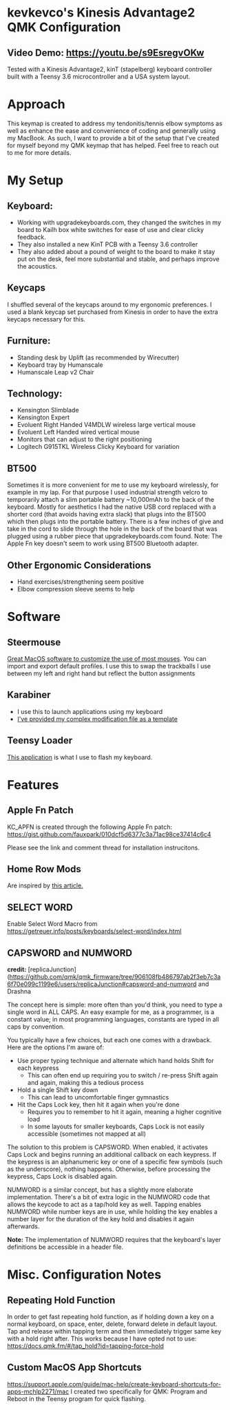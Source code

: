 
# kevkevco's Kinesis Advantage2 QMK Configuration
## Video Demo: https://youtu.be/s9EsregvOKw
Tested with a Kinesis Advantage2, kinT (stapelberg) keyboard controller built
with a Teensy 3.6 microcontroller and a USA system layout.

# Approach
This keymap is created to address my tendonitis/tennis elbow symptoms as well as enhance the ease and convenience of coding and generally using my MacBook. As such, I want to provide a bit of the setup that I've created for myself beyond my QMK keymap that has helped. Feel free to reach out to me for more details.
# My Setup
## Keyboard:
- Working with upgradekeyboards.com, they changed the switches in my board to Kailh box white switches for ease of use and clear clicky feedback.
- They also installed a new KinT PCB with a Teensy 3.6 controller
- They also added about a pound of weight to the board to make it stay put on the desk, feel more substantial and stable, and perhaps improve the acoustics.
## Keycaps
I shuffled several of the keycaps around to my ergonomic preferences. I used a blank keycap set purchased from Kinesis in order to have the extra keycaps necessary for this.
## Furniture: 
- Standing desk by Uplift (as recommended by Wirecutter)
- Keyboard tray by Humanscale
- Humanscale Leap v2 Chair

## Technology:
- Kensington Slimblade
- Kensington Expert
- Evoluent Right Handed V4MDLW wireless large vertical mouse
- Evoluent Left Handed wired vertical mouse
- Monitors that can adjust to the right positioning
- Logitech G915TKL Wireless Clicky Keyboard for variation
## BT500
Sometimes it is more convenient for me to use my keyboard wirelessly, for example in my lap. For that purpose I used industrial strength velcro to temporarily attach a slim portable battery ~10,000mAh to the back of the keyboard. Mostly for aesthetics I had the native USB cord replaced with a shorter cord (that avoids having extra slack) that plugs into the BT500 which then plugs into the portable battery. There is a few inches of give and take in the cord to slide through the hole in the back of the board that was plugged using a rubber piece that upgradekeyboards.com found.
Note: The Apple Fn key doesn't seem to work using BT500 Bluetooth adapter.
## Other Ergonomic Considerations
- Hand exercises/strengthening seem positive
- Elbow compression sleeve seems to help

# Software
## Steermouse
[Great MacOS software to customize the use of most mouses](http://plentycom.jp/en/steermouse/). You can import and export default profiles. I use this to swap the trackballs I use between my left and right hand but reflect the button assignments
## Karabiner
- I use this to launch applications using my keyboard
- [I've provided my complex modification file as a template](karabiner_example.json)
## Teensy Loader
[This application](https://www.pjrc.com/teensy/loader.html) is what I use to flash my keyboard.
# Features
## Apple Fn Patch
KC_APFN is created through the following Apple Fn patch: https://gist.github.com/fauxpark/010dcf5d6377c3a71ac98ce37414c6c4

Please see the link and comment thread for installation instrucitons.

## Home Row Mods
Are inspired by [this article.](https://precondition.github.io/home-row-mods)
## SELECT WORD
Enable Select Word Macro from https://getreuer.info/posts/keyboards/select-word/index.html

## CAPSWORD and NUMWORD
**credit:** [replicaJunction](https://github.com/qmk/qmk_firmware/tree/906108fb486797ab2f3eb7c3a6f70e099c1199e6/users/replicaJunction#capsword-and-numword and Drashna

The concept here is simple: more often than you'd think, you need to type a single word in ALL CAPS. An easy example for me, as a programmer, is a constant value; in most programming languages, constants are typed in all caps by convention.

You typically have a few choices, but each one comes with a drawback. Here are the options I'm aware of:

* Use proper typing technique and alternate which hand holds Shift for each keypress
    * This can often end up requiring you to switch / re-press Shift again and again, making this a tedious process
* Hold a single Shift key down
    * This can lead to uncomfortable finger gymnastics
* Hit the Caps Lock key, then hit it again when you're done
    * Requires you to remember to hit it again, meaning a higher cognitive load
    * In some layouts for smaller keyboards, Caps Lock is not easily accessible (sometimes not mapped at all)
    
The solution to this problem is CAPSWORD. When enabled, it activates Caps Lock and begins running an additional callback on each keypress. If the keypress is an alphanumeric key or one of a specific few symbols (such as the underscore), nothing happens. Otherwise, before processing the keypress, Caps Lock is disabled again.

NUMWORD is a similar concept, but has a slightly more elaborate implementation. There's a bit of extra logic in the NUMWORD code that allows the keycode to act as a tap/hold key as well. Tapping enables NUMWORD while number keys are in use, while holding the key enables a number layer for the duration of the key hold and disables it again afterwards.

**Note:** The implementation of NUMWORD requires that the keyboard's layer definitions be accessible in a header file.
# Misc. Configuration Notes
## Repeating Hold Function
In order to get fast repeating hold function, as if holding down a key on a normal keyboard, on space, enter, delete, forward delete in default layout. Tap and release within tapping term and then immediately trigger same key with a hold right after. This works because I have opted not to use: https://docs.qmk.fm/#/tap_hold?id=tapping-force-hold

## Custom MacOS App Shortcuts
https://support.apple.com/guide/mac-help/create-keyboard-shortcuts-for-apps-mchlp2271/mac
I created two specifically for QMK: Program and Reboot in the Teensy program for quick flashing.